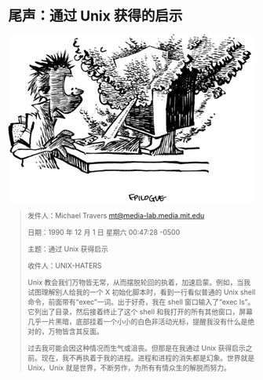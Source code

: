 # 尾声：通过 Unix 获得的启示

![](../.gitbook/assets/qishi.png)


> 发件人：Michael Travers [mt@media-lab.media.mit.edu](mailto:mt@media-lab.media.mit.edu)
> 
> 日期：1990 年 12 月 1 日 星期六 00:47:28 -0500
> 
> 主题：通过 Unix 获得启示
> 
> 收件人：UNIX-HATERS
>
> Unix 教会我们万物皆无常，从而摆脱轮回的执着，加速启蒙。例如，当我试图理解别人给我的一个 X 初始化脚本时，看到一行看似普通的 Unix shell 命令，前面带有“exec”一词。出于好奇，我在 shell 窗口输入了“exec ls”。它列出了目录，然后接着终止了这个 shell 和我打开的所有其他窗口，屏幕几乎一片黑暗，底部挂着一个小小的白色非活动光标，提醒我没有什么是绝对的，万物皆含其反面。
>
> 过去我可能会因这种情况而生气或沮丧。但那是在我通过 Unix 获得启示之前。现在，我不再执着于我的进程。进程和进程的消失都是幻象。世界就是 Unix，Unix 就是世界，不断劳作，为所有有情众生的解脱而努力。
